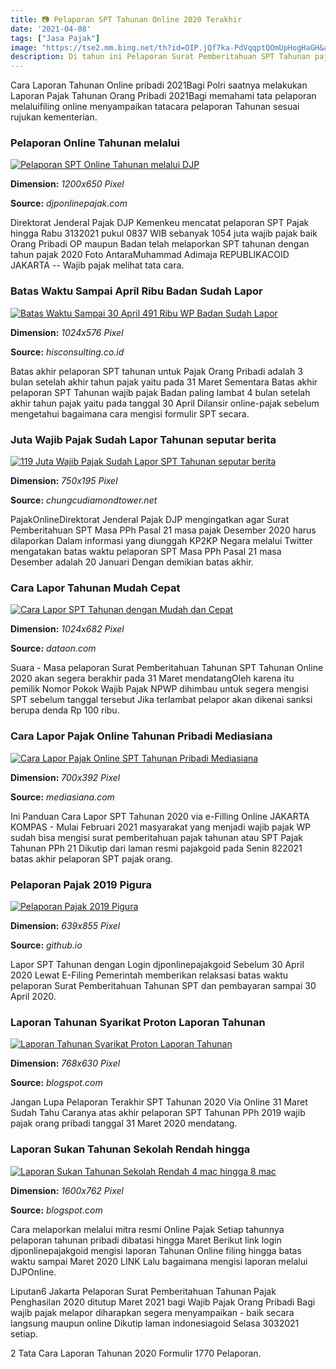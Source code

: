 ```yaml
---
title: 📷 Pelaporan SPT Tahunan Online 2020 Terakhir
date: '2021-04-08'
tags: ["Jasa Pajak"]
image: "https://tse2.mm.bing.net/th?id=OIP.jQf7ka-PdVqqptQOmUpHogHaGH&amp;pid=15.1"
description: Di tahun ini Pelaporan Surat Pemberitahuan SPT Tahunan pajak periode 2029 wajib pajak orang pribadi dilaksanakan sampai batas 31 Maret 2021 dengan menggunaka
---
```




Cara Laporan Tahunan Online pribadi 2021Bagi Polri saatnya melakukan Laporan Pajak Tahunan Orang Pribadi 2021Bagi memahami tata pelaporan melaluifiling online menyampaikan tatacara pelaporan Tahunan sesuai rujukan kementerian.



### Pelaporan Online Tahunan melalui 

[![Pelaporan SPT Online Tahunan melalui DJP](https://djponlinepajak.com/wp-content/uploads/2020/04/spt-online-reporting-2020.jpg)](https://djponlinepajak.com/wp-content/uploads/2020/04/spt-online-reporting-2020.jpg)


**Dimension:** _1200x650 Pixel_ 

**Source:** _djponlinepajak.com_ 


Direktorat Jenderal Pajak DJP Kemenkeu mencatat pelaporan SPT Pajak hingga Rabu 3132021 pukul 0837 WIB sebanyak 1054 juta wajib pajak baik Orang Pribadi OP maupun Badan telah melaporkan SPT tahunan dengan tahun pajak 2020 Foto AntaraMuhammad Adimaja REPUBLIKACOID JAKARTA -- Wajib pajak melihat tata cara.


### Batas Waktu Sampai April Ribu Badan Sudah Lapor 

[![Batas Waktu Sampai 30 April 491 Ribu WP Badan Sudah Lapor ](https://nos.wjv-1.neo.id/hisconsulting/2021/04/0422-15-1024x576.jpg)](https://nos.wjv-1.neo.id/hisconsulting/2021/04/0422-15-1024x576.jpg)


**Dimension:** _1024x576 Pixel_ 

**Source:** _hisconsulting.co.id_ 


Batas akhir pelaporan SPT tahunan untuk Pajak Orang Pribadi adalah 3 bulan setelah akhir tahun pajak yaitu pada 31 Maret Sementara Batas akhir pelaporan SPT Tahunan wajib pajak Badan paling lambat 4 bulan setelah akhir tahun pajak yaitu pada tanggal 30 April Dilansir online-pajak sebelum mengetahui bagaimana cara mengisi formulir SPT secara.


###  Juta Wajib Pajak Sudah Lapor Tahunan seputar berita

[![119 Juta Wajib Pajak Sudah Lapor SPT Tahunan  seputar berita](https://www.pajakonline.com/wp-content/uploads/2021/04/SPT-Tahunan-750x195.jpg)](https://www.pajakonline.com/wp-content/uploads/2021/04/SPT-Tahunan-750x195.jpg)


**Dimension:** _750x195 Pixel_ 

**Source:** _chungcudiamondtower.net_ 


PajakOnlineDirektorat Jenderal Pajak DJP mengingatkan agar Surat Pemberitahuan SPT Masa PPh Pasal 21 masa pajak Desember 2020 harus dilaporkan Dalam informasi yang diunggah KP2KP Negara melalui Twitter mengatakan batas waktu pelaporan SPT Masa PPh Pasal 21 masa Desember adalah 20 Januari Dengan demikian batas akhir.


### Cara Lapor Tahunan Mudah Cepat

[![Cara Lapor SPT Tahunan dengan Mudah dan Cepat](https://dataon.com/wp-content/uploads/sites/15/2020/03/Cara-Lapor-SPT-Tahunan-Mudah-dan-Cepat-dengan-e-Filing-1024x682.jpg)](https://dataon.com/wp-content/uploads/sites/15/2020/03/Cara-Lapor-SPT-Tahunan-Mudah-dan-Cepat-dengan-e-Filing-1024x682.jpg)


**Dimension:** _1024x682 Pixel_ 

**Source:** _dataon.com_ 


Suara - Masa pelaporan Surat Pemberitahuan Tahunan SPT Tahunan Online 2020 akan segera berakhir pada 31 Maret mendatangOleh karena itu pemilik Nomor Pokok Wajib Pajak NPWP dihimbau untuk segera mengisi SPT sebelum tanggal tersebut Jika terlambat pelapor akan dikenai sanksi berupa denda Rp 100 ribu.


### Cara Lapor Pajak Online Tahunan Pribadi Mediasiana 

[![Cara Lapor Pajak Online SPT Tahunan Pribadi  Mediasiana ](https://1.bp.blogspot.com/-LpfVos-4YsY/Xmj8elhtvlI/AAAAAAAACBI/V51soFHsjkkzRqxSRySJ-ln7MUY0KODLACLcBGAsYHQ/s1600/cara%2Bbayar%2Bpajak%2Bonline.JPG)](https://1.bp.blogspot.com/-LpfVos-4YsY/Xmj8elhtvlI/AAAAAAAACBI/V51soFHsjkkzRqxSRySJ-ln7MUY0KODLACLcBGAsYHQ/s1600/cara%2Bbayar%2Bpajak%2Bonline.JPG)


**Dimension:** _700x392 Pixel_ 

**Source:** _mediasiana.com_ 


Ini Panduan Cara Lapor SPT Tahunan 2020 via e-Filling Online JAKARTA KOMPAS - Mulai Februari 2021 masyarakat yang menjadi wajib pajak WP sudah bisa mengisi surat pemberitahuan pajak tahunan atau SPT Pajak Tahunan PPh 21 Dikutip dari laman resmi pajakgoid pada Senin 822021 batas akhir pelaporan SPT pajak orang.


### Pelaporan Pajak 2019 Pigura

[![Pelaporan Pajak 2019  Pigura](https://cdns.klimg.com/merdeka.com/i/w/news/2019/03/06/1057983/content_images/670x335/20190306105111-1-infografis-lapor-pajak-dengan-e-filing-001-nanda-farikh-ibrahim.png)](https://cdns.klimg.com/merdeka.com/i/w/news/2019/03/06/1057983/content_images/670x335/20190306105111-1-infografis-lapor-pajak-dengan-e-filing-001-nanda-farikh-ibrahim.png)


**Dimension:** _639x855 Pixel_ 

**Source:** _github.io_ 


Lapor SPT Tahunan dengan Login djponlinepajakgoid Sebelum 30 April 2020 Lewat E-Filing Pemerintah memberikan relaksasi batas waktu pelaporan Surat Pemberitahuan Tahunan SPT dan pembayaran sampai 30 April 2020.


### Laporan Tahunan Syarikat Proton Laporan Tahunan 

[![Laporan Tahunan Syarikat Proton  Laporan Tahunan ](https://lh6.googleusercontent.com/proxy/5d5h2diYCEEeRKMETAUaaC5JEj31S3PPKUEgXUVQ0tPO3LjiySAq1RlbAaeD3A9R5VSRPU_-QCZ5CcP_ZOliJtaj3zQqUClXIFNXsK93HE62eZeZj2f7jXXXAIwVXPWz2N01PZLZ64LsbTjRUbI-3sdDFPTYGCNmzU7GUVU=w1200-h630-p-k-no-nu)](https://lh6.googleusercontent.com/proxy/5d5h2diYCEEeRKMETAUaaC5JEj31S3PPKUEgXUVQ0tPO3LjiySAq1RlbAaeD3A9R5VSRPU_-QCZ5CcP_ZOliJtaj3zQqUClXIFNXsK93HE62eZeZj2f7jXXXAIwVXPWz2N01PZLZ64LsbTjRUbI-3sdDFPTYGCNmzU7GUVU=w1200-h630-p-k-no-nu)


**Dimension:** _768x630 Pixel_ 

**Source:** _blogspot.com_ 


Jangan Lupa Pelaporan Terakhir SPT Tahunan 2020 Via Online 31 Maret Sudah Tahu Caranya atas akhir pelaporan SPT Tahunan PPh 2019 wajib pajak orang pribadi tanggal 31 Maret 2020 mendatang.


### Laporan Sukan Tahunan Sekolah Rendah hingga 

[![Laporan Sukan Tahunan Sekolah Rendah  4 mac hingga 8 mac ](https://2.bp.blogspot.com/-Nhl2a0XESLU/UZDVTeONAmI/AAAAAAAACOM/OhVD48_8T0A/s1600/DSC_0080.JPG)](https://2.bp.blogspot.com/-Nhl2a0XESLU/UZDVTeONAmI/AAAAAAAACOM/OhVD48_8T0A/s1600/DSC_0080.JPG)


**Dimension:** _1600x762 Pixel_ 

**Source:** _blogspot.com_ 



Cara melaporkan melalui mitra resmi Online Pajak Setiap tahunnya pelaporan tahunan pribadi dibatasi hingga Maret Berikut link login djponlinepajakgoid mengisi laporan Tahunan Online filing hingga batas waktu sampai Maret 2020 LINK Lalu bagaimana mengisi laporan melalui DJPOnline.


Liputan6 Jakarta Pelaporan Surat Pemberitahuan Tahunan Pajak Penghasilan 2020 ditutup Maret 2021 bagi Wajib Pajak Orang Pribadi Bagi wajib pajak melapor diharapkan segera menyampaikan - baik secara langsung maupun online Dikutip laman indonesiagoid Selasa 3032021 setiap.


2 Tata Cara Laporan Tahunan 2020 Formulir 1770 Pelaporan.




